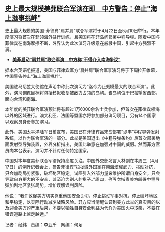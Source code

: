 <!--1713466980000-->
[史上最大规模美菲联合军演在即　中方警告：停止"海上滋事挑衅"](https://www.rfa.org/mandarin/yataibaodao/junshiwaijiao/jw2-04182024150237.html)
------

<p>史上最大规模的美国-菲律宾"肩并肩"联合军演将于4月22日至5月10日举行。本年度演习将首次在菲领海外进行训练，且美国将在菲岛屿部署中程导弹。随着中国与菲律宾在南海摩擦不断，外界认为此次演习升级意在威慑中国，引起中方强烈不满。</p><ul><li><strong><a class="state-published" href="https://www.rfa.org/mandarin/Xinwen/4-04112023123154.html">美菲启动“肩并肩”联合军演　中方称“不得介入南海争议”</a></strong></li></ul><p>据本台英语组报道，美国与菲律宾军方“肩并肩”联合军事演习将于下周拉开帷幕，中国警告停止“海上滋事挑衅”。</p><p>美国驻马尼拉大使馆在声明中称此次演习为“迄今为止规模最大的联合军演”。此外，演习训练目标将包括模拟收复被敌方占领的岛屿。该岛屿位于巴拉望省西部，面向台湾和南海。</p><p>本年度的美菲联合军演预计将有超过1万6000余名士兵参加，但首次在菲律宾领海以外的区域进行。澳大利亚、法国等盟国亦将参加部分演习项目，另有14个国家以观察员身份参加演习。</p><p>此外，美国太平洋陆军日前宣布，美国已在菲律宾吕宋岛部署“堤丰”中程导弹发射系统，以作为联合军演的一部分。此举是美国退出《中程导弹条约》后首次部署地面发射型导弹装置，外界分析指出，美国此举意在加强对中国的威慑。然而菲方官员向本台表示，演习并不针对任何特定国家。</p><p>中国对本年度美菲联合军演保持高度关注。中国外交部发言人林剑在本周三（4月17日）的例行记者会上，警告菲律宾“拉拢域外国家在南海炫耀武力、挑动对抗，只会加剧局势紧张，破坏地区稳定。试图引入外部力量来维护所谓自身安全，只会导致自身更大的不安全，甚至沦为别人的棋子。”周四，他再次指责美方部署中程导弹加剧地区紧张局势，增加误解误判风险。</p><p>他说：“我们敦促美方切实尊重他国安全关切，停止挑动军事对抗，停止破坏地区和平稳定，以实际行动减少战略风险。菲方应当清醒认识到美方此举的真实目的以及迎合美方的严重后果，不要以牺牲自身安全利益为代价为美国火中取栗，不要在错误道路上越走越远。”</p><p>记者：经纬　责编：李亚千　网编：何足</p>
